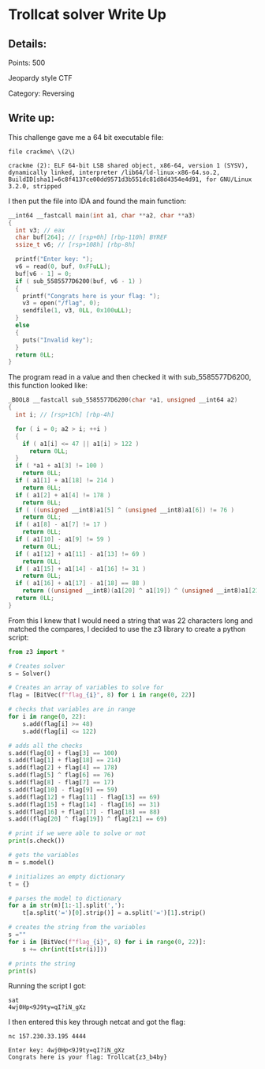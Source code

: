 # Trollcat solver Write Up

## Details:
Points: 500

Jeopardy style CTF

Category: Reversing

## Write up:

This challenge gave me a 64 bit executable file:

```
file crackme\ \(2\) 

crackme (2): ELF 64-bit LSB shared object, x86-64, version 1 (SYSV), dynamically linked, interpreter /lib64/ld-linux-x86-64.so.2, BuildID[sha1]=6c8f4137ce00dd9571d3b551dc81d8d4354e4d91, for GNU/Linux 3.2.0, stripped
```

I then put the file into IDA and found the main function:

``` c
__int64 __fastcall main(int a1, char **a2, char **a3)
{
  int v3; // eax
  char buf[264]; // [rsp+0h] [rbp-110h] BYREF
  ssize_t v6; // [rsp+108h] [rbp-8h]

  printf("Enter key: ");
  v6 = read(0, buf, 0xFFuLL);
  buf[v6 - 1] = 0;
  if ( sub_5585577D6200(buf, v6 - 1) )
  {
    printf("Congrats here is your flag: ");
    v3 = open("/flag", 0);
    sendfile(1, v3, 0LL, 0x100uLL);
  }
  else
  {
    puts("Invalid key");
  }
  return 0LL;
}
```

The program read in a value and then checked it with sub_5585577D6200, this function looked like:

``` c
_BOOL8 __fastcall sub_5585577D6200(char *a1, unsigned __int64 a2)
{
  int i; // [rsp+1Ch] [rbp-4h]

  for ( i = 0; a2 > i; ++i )
  {
    if ( a1[i] <= 47 || a1[i] > 122 )
      return 0LL;
  }
  if ( *a1 + a1[3] != 100 )
    return 0LL;
  if ( a1[1] + a1[18] != 214 )
    return 0LL;
  if ( a1[2] + a1[4] != 178 )
    return 0LL;
  if ( ((unsigned __int8)a1[5] ^ (unsigned __int8)a1[6]) != 76 )
    return 0LL;
  if ( a1[8] - a1[7] != 17 )
    return 0LL;
  if ( a1[10] - a1[9] != 59 )
    return 0LL;
  if ( a1[12] + a1[11] - a1[13] != 69 )
    return 0LL;
  if ( a1[15] + a1[14] - a1[16] != 31 )
    return 0LL;
  if ( a1[16] + a1[17] - a1[18] == 88 )
    return ((unsigned __int8)(a1[20] ^ a1[19]) ^ (unsigned __int8)a1[21]) == 69;
  return 0LL;
}
```

From this I knew that I would need a string that was 22 characters long and matched the compares, I decided to use the z3 library to create a python script:

``` python
from z3 import *

# Creates solver
s = Solver()

# Creates an array of variables to solve for
flag = [BitVec(f"flag_{i}", 8) for i in range(0, 22)]

# checks that variables are in range
for i in range(0, 22):
    s.add(flag[i] >= 48)
    s.add(flag[i] <= 122)

# adds all the checks
s.add(flag[0] + flag[3] == 100)
s.add(flag[1] + flag[18] == 214)
s.add(flag[2] + flag[4] == 178)
s.add(flag[5] ^ flag[6] == 76)
s.add(flag[8] - flag[7] == 17)
s.add(flag[10] - flag[9] == 59)
s.add(flag[12] + flag[11] - flag[13] == 69)
s.add(flag[15] + flag[14] - flag[16] == 31)
s.add(flag[16] + flag[17] - flag[18] == 88)
s.add((flag[20] ^ flag[19]) ^ flag[21] == 69)

# print if we were able to solve or not
print(s.check())

# gets the variables
m = s.model()

# initializes an empty dictionary
t = {}

# parses the model to dictionary
for a in str(m)[1:-1].split(','):
    t[a.split('=')[0].strip()] = a.split('=')[1].strip()

# creates the string from the variables
s =""
for i in [BitVec(f"flag_{i}", 8) for i in range(0, 22)]:
    s += chr(int(t[str(i)]))

# prints the string
print(s)
```

Running the script I got:

```
sat
4wj0Hp<9J9ty=qI?iN_gXz
```

I then entered this key through netcat and got the flag:

```
nc 157.230.33.195 4444   

Enter key: 4wj0Hp<9J9ty=qI?iN_gXz
Congrats here is your flag: Trollcat{z3_b4by}
```
